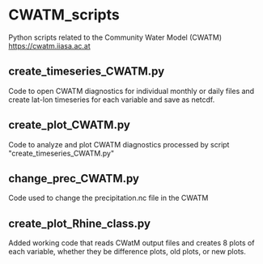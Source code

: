 # CWATM_scripts
Python scripts related to the Community Water Model (CWATM) https://cwatm.iiasa.ac.at 

## create_timeseries_CWATM.py
Code to open CWATM diagnostics for individual monthly or daily files and create lat-lon timeseries for each variable and save as netcdf.

## create_plot_CWATM.py
Code to analyze and plot CWATM diagnostics processed by script "create_timeseries_CWATM.py"

## change_prec_CWATM.py
Code used to change the precipitation.nc file in the CWATM

## create_plot_Rhine_class.py
Added working code that reads CWatM output files and creates 8 plots of each variable, whether they be difference plots, old plots, or new plots. 
